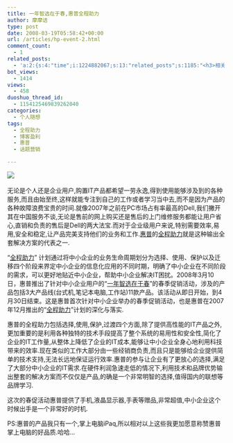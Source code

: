 ```yaml
---
title: 一年智选在于春,惠普全程助力
author: 摩摩诘
type: post
date: 2008-03-19T05:58:42+00:00
url: /articles/hp-event-2.html
comment_count:
  - 1
related_posts:
  - 'a:2:{s:4:"time";i:1224882067;s:13:"related_posts";s:1185:"<h3>相关日志</h3><ul class="related_post"><li><a href="http://www.digglife.cn/articles/vancl-shirt.html" title="博友们,你们喜欢穿衬衣么?">博友们,你们喜欢穿衬衣么?</a></li><li><a href="http://www.digglife.cn/articles/asus-notebook.html" title="抗击风雪,带上华硕笔记本">抗击风雪,带上华硕笔记本</a></li><li><a href="http://www.digglife.cn/articles/feedsky-event-center.html" title="Feedsky话题营销规则变化:可申请话题">Feedsky话题营销规则变化:可申请话题</a></li><li><a href="http://www.digglife.cn/articles/online-shopping.html" title="让人又爱又恨的网络购物">让人又爱又恨的网络购物</a></li><li><a href="http://www.digglife.cn/articles/ad_about_real_estate.html" title="博狗话题之我最关心的房地产问题">博狗话题之我最关心的房地产问题</a></li><li><a href="http://www.digglife.cn/articles/hp-slim-down.html" title="惠普薄起">惠普薄起</a></li><li><a href="http://www.digglife.cn/articles/earning_money_with_advertlets.html" title="博客盈利:通过Advertlets给你的博客带来盈利">博客盈利:通过Advertlets给你的博客带来盈利</a></li></ul>";}'
bot_views:
  - 1414
views:
  - 458
duoshuo_thread_id:
  - 1154125469839262040
categories:
  - 个人随想
tags:
  - 全程助力
  - 博客盈利
  - 惠普
  - 话题营销

---
```

![][1]&#160;

无论是个人还是企业用户,购置IT产品都希望一劳永逸,得到使用能够涉及到的各种服务,而且由始至终,这样就能专注到自己的工作或者学习当中去,而不是因为产品的各种故障浪费宝贵的时间.就像2007年之前在PC市场占有率最高的Dell,我们撇开其在中国服务不谈,无论是售前的网上购买还是售后的上门维修服务都能让用户省心,直销和负责的售后是Dell的两大法宝.而对于企业级用户来说,特别需要效率,易用,安全和稳定,让产品完美支持他们的业务和工作.[惠普][2]的[全程助力][2]就是这种输出全套解决方案的代表之一.

<!--more-->

&#8220;[全程助力][2]&#8221; 计划通过将中小企业的业务生命周期划分为选择、使用、保护以及迁移四个阶段来界定中小企业的信息化应用的不同时期，明确了中小企业在不同阶段的需求，可以更好地贴近中小企业，帮助中小企业解决IT困扰。2008年3月10日，惠普推出了针对中小企业用户的&#8220;[一年智选在于春][2]&#8221;的春季促销活动，涉及的产品包括3大产品线(台式机,笔记本电脑,工作站)11款产品。该活动从即日开始，到4月30日结束。这是惠普首次针对中小企业举办的春季促销活动，也是惠普在2007年12月推出的&#8220;[全程助力][2]&#8221;计划的深化与落实.

惠普的全程助力包括选择,使用,保护,过渡四个方面,除了提供高性能的IT产品之外,更加重要的是利用各种独特的技术手段提高了整个系统的易用性和安全性,简化了企业的IT工作量,从整体上降低了企业的IT成本,能够让中小企业全身心地利用科技带来的效率.现在类似的工作大部分由一些经销商负责,而且只是能够给企业提供简单的技术支持,无法长远地保证运行效率.惠普的参与让企业有了更放心的选择,满足了大部分中小企业的IT需求.在硬件利润急速走低的情况下,利用技术和品牌优势输出整套的解决方案而不仅仅是产品,的确是一个非常明智的选择,值得国内的联想等品牌学习.

这次的春促活动惠普提供了手机,液晶显示器,手表等赠品,非常超值,中小企业这个时候出手是一个非常好的时机.

PS:惠普的产品我只有一个,掌上电脑iPaq,所以相对以上这些我更加愿意称赞惠普掌上电脑的好品质.哈哈&#8230;

 [1]: http://review.feedsky.com/review/feedsky/diggliferss/~/img/158/review.gif
 [2]: http://review.feedsky.com/review/feedsky/diggliferss/~/txt/158/r.html